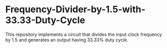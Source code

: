 # Frequency-Divider-by-1.5-with-33.33-Duty-Cycle
This repository implements a circuit that divides the input clock frequency by 1.5 and generates an output having 33.33% duty cycle.

